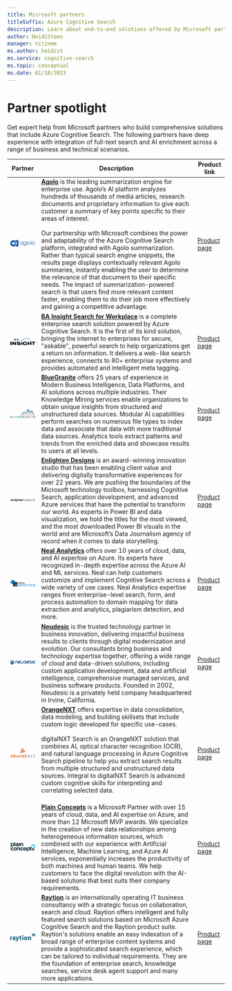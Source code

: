 ```yaml
---
title: Microsoft partners
titleSuffix: Azure Cognitive Search
description: Learn about end-to-end solutions offered by Microsoft partners that include Azure Cognitive Search.
author: HeidiSteen
manager: nitinme
ms.author: heidist
ms.service: cognitive-search
ms.topic: conceptual
ms.date: 01/18/2023
---
```


# Partner spotlight

Get expert help from Microsoft partners who build comprehensive solutions that include Azure Cognitive Search. The following partners have deep experience with integration of full-text search and AI enrichment across a range of business and technical scenarios.

| Partner | Description | Product link |
|---------|-------------|----------------------|
| ![Agolo](media/resource-partners/agolo-logo.png "Agolo company logo") | [**Agolo**](https://www.agolo.com) is the leading summarization engine for enterprise use. Agolo’s AI platform analyzes hundreds of thousands of media articles, research documents and proprietary information to give each customer a summary of key points specific to their areas of interest. </br></br>Our partnership with Microsoft combines the power and adaptability of the Azure Cognitive Search platform, integrated with Agolo summarization. Rather than typical search engine snippets, the results page displays contextually relevant Agolo summaries, instantly enabling the user to determine the relevance of that document to their specific needs. The impact of summarization-powered search is that users find more relevant content faster, enabling them to do their job more effectively and gaining a competitive advantage. | [Product page](https://www.agolo.com/microsoft-azure-cognitive-search ) |
| ![BA Insight](media/resource-partners/ba-insight-logo.png "BA Insights company logo") | [**BA Insight Search for Workplace**](https://www.bainsight.com/azure-search/) is a complete enterprise search solution powered by Azure Cognitive Search. It is the first of its kind solution, bringing the internet to enterprises for secure, "askable", powerful search to help organizations get a return on information. It delivers a web-like search experience, connects to 80+ enterprise systems and provides automated and intelligent meta tagging. | [Product page](https://www.bainsight.com/azure-search/) |
| ![BlueGranite](media/resource-partners/blue-granite-full-color.png "Blue Granite company logo") | [**BlueGranite**](https://www.bluegranite.com/) offers 25 years of experience in Modern Business Intelligence, Data Platforms, and AI solutions across multiple industries. Their Knowledge Mining services enable organizations to obtain unique insights from structured and unstructured data sources. Modular AI capabilities perform searches on numerous file types to index data and associate that data with more traditional data sources. Analytics tools extract patterns and trends from the enriched data and showcase results to users at all levels. | [Product page](https://www.bluegranite.com/knowledge-mining) |
| ![Enlighten Designs](media/resource-partners/enlighten-ver2.png "Enlighten Designs company logo") | [**Enlighten Designs**](https://www.enlighten.co.nz) is an award-winning innovation studio that has been enabling client value and delivering digitally transformative experiences for over 22 years. We are pushing the boundaries of the Microsoft technology toolbox, harnessing Cognitive Search, application development, and advanced Azure services that have the potential to transform our world. As experts in Power BI and data visualization, we hold the titles for the most viewed, and the most downloaded Power BI visuals in the world and are Microsoft’s Data Journalism agency of record when it comes to data storytelling. | [Product page](https://www.enlighten.co.nz/Services/Data-Visualisation/Azure-Cognitive-Search) |
| ![Neal Analytics](media/resource-partners/neal-analytics-logo.png "Neal Analytics company logo") | [**Neal Analytics**](https://nealanalytics.com/) offers over 10 years of cloud, data, and AI expertise on Azure. Its experts have recognized in-depth expertise across the Azure AI and ML services. Neal can help customers customize and implement Cognitive Search across a wide variety of use cases. Neal Analytics expertise ranges from enterprise-level search, form, and process automation to domain mapping for data extraction and analytics, plagiarism detection, and more. | [Product page](https://go.nealanalytics.com/cognitive-search)|
| ![Neudesic](media/resource-partners/neudesic-logo.png "Neudesic company logo") | [**Neudesic**](https://www.neudesic.com/) is the trusted technology partner in business innovation, delivering impactful business results to clients through digital modernization and evolution. Our consultants bring business and technology expertise together, offering a wide range of cloud and data-driven solutions, including custom application development, data and artificial intelligence, comprehensive managed services, and business software products. Founded in 2002, Neudesic is a privately held company headquartered in Irvine, California. | [Product page](https://www.neudesic.com/services/modern-workplace/document-intelligence-platform-schedule-demo/)|
| ![OrangeNXT](media/resource-partners/orangenxt-beldmerk-boven-160px.png "OrangeNXT company logo") | [**OrangeNXT**](https://orangenxt.com/) offers expertise in data consolidation, data modeling, and building skillsets that include custom logic developed for specific use-cases.</br></br>digitalNXT Search is an OrangeNXT solution that combines AI, optical character recognition (OCR), and natural language processing in Azure Cognitive Search pipeline to help you extract search results from multiple structured and unstructured data sources. Integral to digitalNXT Search is advanced custom cognitive skills for interpreting and correlating selected data.</br></br>| [Product page](https://orangenxt.com/solutions/digitalnxt/digitalnxt-search/)|
| ![Plain Concepts](media/resource-partners/plain-concepts-logo.png "Plain Concepts company logo") | [**Plain Concepts**](https://www.plainconcepts.com/contact/) is a Microsoft Partner with over 15 years of cloud, data, and AI expertise on Azure, and more than 12 Microsoft MVP awards. We specialize in the creation of new data relationships among heterogeneous information  sources, which combined with our experience with Artificial Intelligence, Machine Learning, and Azure AI services, exponentially increases the productivity of both machines and human teams. We help customers to face the digital revolution with the AI-based solutions that best suits their company requirements.| [Product page](https://www.plainconcepts.com/artificial-intelligence/) |
| ![Raytion](media/resource-partners/raytion-logo-blue.png "Raytion company logo") | [**Raytion**](https://www.raytion.com/) is an internationally operating IT business consultancy with a strategic focus on collaboration, search and cloud. Raytion offers intelligent and fully featured search solutions based on Microsoft Azure Cognitive Search and the Raytion product suite. Raytion's solutions enable an easy indexation of a broad range of enterprise content systems and provide a sophisticated search experience, which can be tailored to individual requirements. They are the foundation of enterprise search, knowledge searches, service desk agent support and many more applications. | [Product page](https://www.raytion.com/connectors) |
